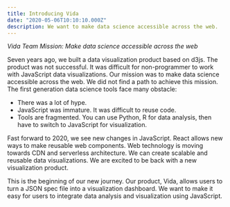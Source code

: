 ```yaml
---
title: Introducing Vida
date: "2020-05-06T10:10:10.000Z"
description: We want to make data science accessible across the web.
---
```


*Vida Team Mission: Make data science accessible across the web*

Seven years ago, we built a data visualization product based on d3js. The product was not successful. It was difficult for non-programmer to work with JavaScript data visualizations. Our mission was to make data science accessible across the web. We did not find a path to achieve this mission. The first generation data science tools face many obstacle:

- There was a lot of hype.
- JavaScript was immature. It was difficult to reuse code.
- Tools are fragmented. You can use Python, R for data analysis, then have to switch to JavaScript for visualization.

Fast forward to 2020, we see new changes in JavaScript. React allows new ways to make reusable web components. Web technology is moving towards CDN and serverless architecture. We can create scalable and reusable data visualizations. We are excited to be back with a new visualization product.

This is the beginning of our new journey. Our product, Vida, allows users to turn a JSON spec file into a visualization dashboard. We want to make it easy for users to integrate data analysis and visualization using JavaScript.